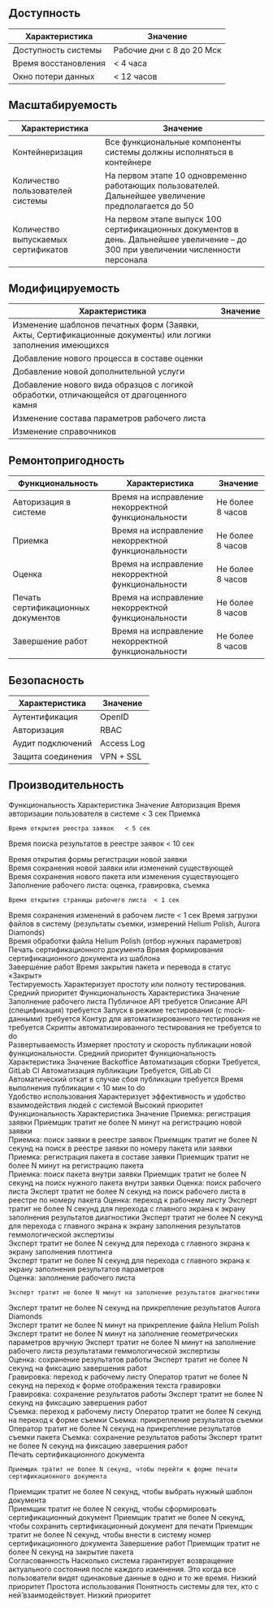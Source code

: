 ## Доступность

|Характеристика|Значение|
|------|------------|
|Доступность системы|	Рабочие дни с 8 до 20 Мск|
|Время восстановления|	< 4 часа|
|Окно потери данных	|< 12 часов|

## Масштабируемость 

|Характеристика|	Значение|
|------|------------|
|Контейнеризация|	Все функциональные компоненты системы должны исполняться в контейнере|
|Количество пользователей системы|	На первом этапе 10 одновременно работающих пользователей. Дальнейшее увеличение предполагается до 50|
|Количество выпускаемых сертификатов|	На первом этапе выпуск 100 сертификационных документов в день. Дальнейшее увеличение – до 300 при увеличении численности персонала|

## Модифицируемость 

|Характеристика	|Значение|
|------|------------|
|Изменение шаблонов печатных форм (Заявки, Акты, Сертификационные документы) или логики заполнения имеющихся| |
|Добавление нового процесса в составе оценки||
|Добавление новой дополнительной услуги||	
|Добавление нового вида образцов с логикой обработки, отличающейся от драгоценного камня| |
|Изменение состава параметров рабочего листа| |
|Изменение справочников| |	

## Ремонтопригодность 

|Функциональность	|Характеристика	|Значение|
|------|------------|------------|
|Авторизация в системе|	Время на исправление некорректной функциональности|	Не более 8 часов|
|Приемка|	Время на исправление некорректной функциональности|	Не более 8 часов|
|Оценка|	Время на исправление некорректной функциональности|	Не более 8 часов|
|Печать сертификационных документов|	Время на исправление некорректной функциональности	| Не более 8 часов
|Завершение работ|	Время на исправление некорректной функциональности	| Не более 8 часов|

## Безопасность

|Характеристика	|Значение|
|------|------------|
|Аутентификация|OpenID|
|Авторизация	|RBAC|
|Аудит подключений|	Access Log|
|Защита соединения	|VPN + SSL|

## Производительность 

Функциональность Характеристика Значение
Авторизация	Время авторизации пользователя в системе	< 3 сек
Приемка



	Время открытия реестра заявок	< 5 сек
Время поиска результатов в реестре заявок	< 10 сек

Время открытия формы регистрации новой заявки	
Время сохранения новой заявки или изменений существующей	
Время сохранения нового пакета или изменения существующего	
Заполнение рабочего листа: оценка, гравировка, съемка

	Время открытия страницы рабочего листа	< 1 сек
Время сохранения изменений в рабочем листе	< 1 сек
Время загрузки файлов в систему (результаты съемки, измерений Helium Polish, Aurora Diamonds)	
Время обработки файла Helium Polish (отбор нужных параметров)	
Печать сертификационного документа	Время формирования сертификационного документа из шаблона	
Завершение работ	Время закрытия пакета и перевода в статус «Закрыт»	
Тестируемость 
Характеризует простоту или полноту тестирования. 
Средний приоритет
Функциональность	Характеристика	Значение
Заполнение рабочего листа	Публичное API	требуется
Описание API (спецификация)	требуется
Запуск в режиме тестирования (с mock-данными)	требуется
Контур для автоматизированного тестирования	не требуется
Скрипты автоматизированного тестирования	не требуется
to do		
Развертываемость
Измеряет простоту и скорость публикации новой функциональности. 
Средний приоритет
Функциональность	Характеристика	Значение
Backoffice	Автоматизация сборки	Требуется, GitLab CI
Автоматизация публикации	Требуется, GitLab CI
Автоматический откат в случае сбоя публикации	требуется
Время выполнения публикации	< 10 мин
to do		
Удобство использования 
Характеризует эффективность и удобство взаимодействия людей с системой 
Высокий приоритет
Функциональность	Характеристика	Значение
Приемка: регистрация заявки	Приемщик тратит не более N минут на регистрацию новой заявки	
Приемка: поиск заявки в реестре заявок	Приемщик тратит не более N секунд на поиск в реестре заявки по номеру пакета или заявки	
Приемка: регистрация пакета в составе заявки	Приемщик тратит не более N минут на регистрацию пакета	
Приемка: поиск пакета внутри заявки	Приемщик тратит не более N секунд на поиск нужного пакета внутри заявки	
Оценка: поиск рабочего листа	Эксперт тратит не более N секунд на поиск рабочего листа в реестре по номеру пакета	
Оценка: переход к рабочему листу	Эксперт тратит не более N секунд для перехода с главного экрана к экрану заполнения результатов диагностики	
Эксперт тратит не более N секунд для перехода с главного экрана к экрану заполнения результатов геммологической экспертизы	
Эксперт тратит не более N секунд для перехода с главного экрана к экрану заполнения плоттинга	
Эксперт тратит не более N секунд для перехода с главного экрана к экрану заполнения результатов параметров	
Оценка: заполнение рабочего листа



	Эксперт тратит не более N минут на заполнение результатов диагностики	
Эксперт тратит не более N секунд на прикрепление результатов Aurora Diamonds	
Эксперт тратит не более N минут на прикрепление файла Helium Polish	
Эксперт тратит не более N минут на заполнение геометрических параметров вручную	
Эксперт тратит не более N минут на заполнение рабочего листа результатами геммологической экспертизы	
Оценка: сохранение результатов работы	Эксперт тратит не более N секунд на фиксацию завершения работ	
Гравировка: переход к рабочему листу	Оператор тратит не более N секунд на переход к форме отображения текста гравировки	
Гравировка: сохранение результатов работы	Эксперт тратит не более N секунд на фиксацию завершения работ	
Съемка: переход к рабочему листу	Оператор тратит не более N секунд на переход к форме съемки	
Съемка: прикрепление результатов съемки	Оператор тратит не более N секунд на прикрепление результатов съемки пакета	
Съемка: сохранение результатов работы	Эксперт тратит не более N секунд на фиксацию завершения работ	
Печать сертификационного документа



	Приемщик тратит не более N секунд, чтобы перейти к форме печати сертификационного документа	
Приемщик тратит не более N секунд, чтобы выбрать нужный шаблон документа	
Приемщик тратит не более N секунд, чтобы сформировать сертификационный документ	
Приемщик тратит не более N секунд, чтобы сохранить сертификационный документ для печати	
Приемщик тратит не более N секунд, чтобы внести в систему номер сертификационного документа	
Завершение работ	Приемщик тратит не более N секунд на закрытие пакета	
Согласованность 
Насколько система гарантирует возвращение актуального состояния после каждого изменения. Это когда все пользователи видят одинаковые данные в одно и то же время.
Низкий приоритет
Простота использования
Понятность системы для тех, кто с ней̆ взаимодействует.
Низкий приоритет
